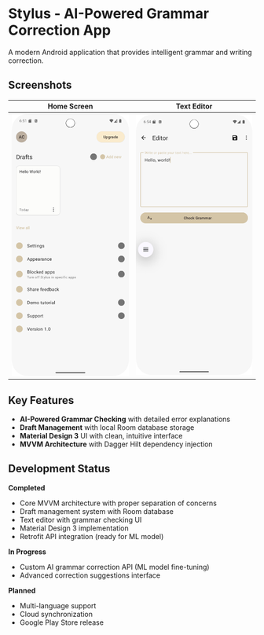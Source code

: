 # Stylus - AI-Powered Grammar Correction App

A modern Android application that provides intelligent grammar and writing correction.

## Screenshots

|                              Home Screen                              |                                Text Editor                                 |
|:---------------------------------------------------------------------:|:--------------------------------------------------------------------------:|
| <img src="screenshots/home-screen.png" alt="Home Screen" width="300"> | <img src="screenshots/editor-interface.png" alt="Text Editor" width="300"> |

## Key Features

- **AI-Powered Grammar Checking** with detailed error explanations
- **Draft Management** with local Room database storage
- **Material Design 3** UI with clean, intuitive interface
- **MVVM Architecture** with Dagger Hilt dependency injection

## Development Status

**Completed**
- Core MVVM architecture with proper separation of concerns
- Draft management system with Room database
- Text editor with grammar checking UI
- Material Design 3 implementation
- Retrofit API integration (ready for ML model)

**In Progress**
- Custom AI grammar correction API (ML model fine-tuning)
- Advanced correction suggestions interface

**Planned**
- Multi-language support
- Cloud synchronization
- Google Play Store release

